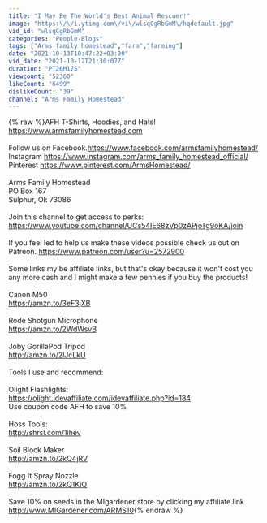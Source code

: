 ```yaml
---
title: "I May Be The World's Best Animal Rescuer!"
image: "https:\/\/i.ytimg.com\/vi\/wlsqCgRbGmM\/hqdefault.jpg"
vid_id: "wlsqCgRbGmM"
categories: "People-Blogs"
tags: ["Arms family homestead","farm","farming"]
date: "2021-10-13T10:47:22+03:00"
vid_date: "2021-10-12T21:30:07Z"
duration: "PT26M17S"
viewcount: "52360"
likeCount: "6499"
dislikeCount: "39"
channel: "Arms Family Homestead"
---
```

{% raw %}AFH T-Shirts, Hoodies, and Hats! <br /><a rel="nofollow" target="blank" href="https://www.armsfamilyhomestead.com">https://www.armsfamilyhomestead.com</a><br /><br />Follow us on Facebook.<a rel="nofollow" target="blank" href="https://www.facebook.com/armsfamilyhomestead/">https://www.facebook.com/armsfamilyhomestead/</a><br />Instagram <a rel="nofollow" target="blank" href="https://www.instagram.com/arms_family_homestead_official/">https://www.instagram.com/arms_family_homestead_official/</a><br />Pinterest <a rel="nofollow" target="blank" href="https://www.pinterest.com/ArmsHomestead/">https://www.pinterest.com/ArmsHomestead/</a><br /><br />Arms Family Homestead<br />PO Box 167<br />Sulphur, Ok 73086<br /><br />Join this channel to get access to perks:<br /><a rel="nofollow" target="blank" href="https://www.youtube.com/channel/UCs54IE68zVp0zAPjoTg9oKA/join">https://www.youtube.com/channel/UCs54IE68zVp0zAPjoTg9oKA/join</a><br /><br />If you feel led to help us make these videos possible check us out on Patreon. <a rel="nofollow" target="blank" href="https://www.patreon.com/user?u=2572900">https://www.patreon.com/user?u=2572900</a><br /><br />Some links my be affiliate links, but that's okay because it won't cost you any more cash and I might make a few pennies if you buy the products! <br /><br />Canon M50<br /><a rel="nofollow" target="blank" href="https://amzn.to/3eF3jXB">https://amzn.to/3eF3jXB</a><br /><br />Rode Shotgun Microphone<br /><a rel="nofollow" target="blank" href="https://amzn.to/2WdWsvB">https://amzn.to/2WdWsvB</a><br /><br />Joby GorillaPod Tripod<br /><a rel="nofollow" target="blank" href="http://amzn.to/2lJcLkU">http://amzn.to/2lJcLkU</a><br /><br />Tools I use and recommend:<br /><br />Olight Flashlights:<br /><a rel="nofollow" target="blank" href="https://olight.idevaffiliate.com/idevaffiliate.php?id=184">https://olight.idevaffiliate.com/idevaffiliate.php?id=184</a><br />Use coupon code AFH to save 10%<br /><br />Hoss Tools:<br /><a rel="nofollow" target="blank" href="http://shrsl.com/1ihev">http://shrsl.com/1ihev</a><br /><br />Soil Block Maker<br /><a rel="nofollow" target="blank" href="http://amzn.to/2kQ4jRV">http://amzn.to/2kQ4jRV</a><br /><br />Fogg It Spray Nozzle <br /><a rel="nofollow" target="blank" href="http://amzn.to/2kQ1KiQ">http://amzn.to/2kQ1KiQ</a><br /><br />Save 10% on seeds in the MIgardener store by clicking my affiliate link <a rel="nofollow" target="blank" href="http://www.MIGardener.com/ARMS10">http://www.MIGardener.com/ARMS10</a>{% endraw %}
